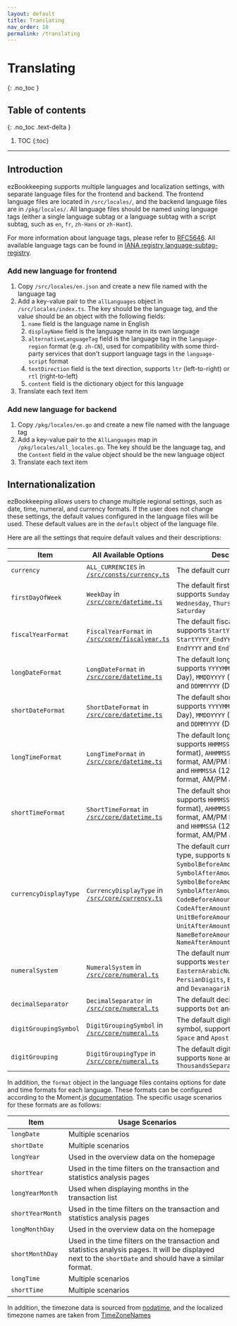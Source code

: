 ```yaml
---
layout: default
title: Translating
nav_order: 10
permalink: /translating
---
```


# Translating
{: .no_toc }

## Table of contents
{: .no_toc .text-delta }

1. TOC
{:toc}

---

## Introduction

ezBookkeeping supports multiple languages and localization settings, with separate language files for the frontend and backend. The frontend language files are located in `/src/locales/`, and the backend language files are in `/pkg/locales/`. All language files should be named using language tags (either a single language subtag or a language subtag with a script subtag, such as `en`, `fr`, `zh-Hans` or `zh-Hant`).

For more information about language tags, please refer to [RFC5646](https://www.rfc-editor.org/rfc/rfc5646.html). All available language tags can be found in [IANA registry language-subtag-registry](https://www.iana.org/assignments/language-subtag-registry/language-subtag-registry).

### Add new language for frontend

1. Copy `/src/locales/en.json` and create a new file named with the language tag
2. Add a key-value pair to the `allLanguages` object in `/src/locales/index.ts`. The key should be the language tag, and the value should be an object with the following fields:
    1. `name` field is the language name in English
    2. `displayName` field is the language name in its own language
    3. `alternativeLanguageTag` field is the language tag in the `language-region` format (e.g. `zh-CN`), used for compatibility with some third-party services that don't support language tags in the `language-script` format
    4. `textDirection` field is the text direction, supports `ltr` (left-to-right) or `rtl` (right-to-left)
    5. `content` field is the dictionary object for this language
3. Translate each text item

### Add new language for backend

1. Copy `/pkg/locales/en.go` and create a new file named with the language tag
2. Add a key-value pair to the `AllLanguages` map in `/pkg/locales/all_locales.go`. The key should be the language tag, and the `Content` field in the value object should be the new language object
3. Translate each text item

## Internationalization

ezBookkeeping allows users to change multiple regional settings, such as date, time, numeral, and currency formats. If the user does not change these settings, the default values configured in the language files will be used. These default values are in the `default` object of the language file.

Here are all the settings that require default values and their descriptions:

| Item | All Available Options | Description |
| --- | --- | --- |
| `currency` | `ALL_CURRENCIES` in [`/src/consts/currency.ts`](https://github.com/mayswind/ezbookkeeping/blob/main/src/consts/currency.ts) | The default currency |
| `firstDayOfWeek` | `WeekDay` in [`/src/core/datetime.ts`](https://github.com/mayswind/ezbookkeeping/blob/main/src/core/datetime.ts) | The default first day of the week, supports `Sunday`, `Monday`, `Tuesday`, `Wednesday`, `Thursday`, `Friday` and `Saturday` |
| `fiscalYearFormat` | `FiscalYearFormat` in [`/src/core/fiscalyear.ts`](https://github.com/mayswind/ezbookkeeping/blob/main/src/core/fiscalyear.ts) | The default fiscal year format, supports `StartYYYY_EndYYYY`, `StartYYYY_EndYY`, `StartYY_EndYY`, `EndYYYY` and `EndYY` |
| `longDateFormat` | `LongDateFormat` in [`/src/core/datetime.ts`](https://github.com/mayswind/ezbookkeeping/blob/main/src/core/datetime.ts) | The default long date format, supports `YYYYMMDD` (Year Month Day), `MMDDYYYY` (Month Day Year) and `DDMMYYYY` (Day Month Year) |
| `shortDateFormat` | `ShortDateFormat` in [`/src/core/datetime.ts`](https://github.com/mayswind/ezbookkeeping/blob/main/src/core/datetime.ts) | The default short date format, supports `YYYYMMDD` (Year Month Day), `MMDDYYYY` (Month Day Year) and `DDMMYYYY` (Day Month Year) |
| `longTimeFormat` | `LongTimeFormat` in [`/src/core/datetime.ts`](https://github.com/mayswind/ezbookkeeping/blob/main/src/core/datetime.ts) | The default long time format, supports `HHMMSS` (24-hour time format), `AHHMMSS` (12-hour time format, AM/PM before the time) and `HHMMSSA` (12-hour time format, AM/PM after the time) |
| `shortTimeFormat` | `ShortTimeFormat` in [`/src/core/datetime.ts`](https://github.com/mayswind/ezbookkeeping/blob/main/src/core/datetime.ts) | The default short time format, supports `HHMMSS` (24-hour time format), `AHHMMSS` (12-hour time format, AM/PM before the time) and `HHMMSSA` (12-hour time format, AM/PM after the time) |
| `currencyDisplayType` | `CurrencyDisplayType` in [`/src/core/currency.ts`](https://github.com/mayswind/ezbookkeeping/blob/main/src/core/currency.ts) | The default currency display type, supports `None`, `SymbolBeforeAmount`, `SymbolAfterAmount`, `SymbolBeforeAmountWithoutSpace`, `SymbolAfterAmountWithoutSpace`, `CodeBeforeAmount`, `CodeAfterAmount`, `UnitBeforeAmount`, `UnitAfterAmount`, `NameBeforeAmount` and `NameAfterAmount` |
| `numeralSystem` | `NumeralSystem` in [`/src/core/numeral.ts`](https://github.com/mayswind/ezbookkeeping/blob/main/src/core/numeral.ts) | The default numeral system, supports `WesternArabicNumerals`, `EasternArabicNumerals`, `PersianDigits`, `BurmeseNumerals` and `DevanagariNumerals` |
| `decimalSeparator` | `DecimalSeparator` in [`/src/core/numeral.ts`](https://github.com/mayswind/ezbookkeeping/blob/main/src/core/numeral.ts) | The default decimal separator, supports `Dot` and `Comma` |
| `digitGroupingSymbol` | `DigitGroupingSymbol` in [`/src/core/numeral.ts`](https://github.com/mayswind/ezbookkeeping/blob/main/src/core/numeral.ts) | The default digit grouping symbol, supports `Dot`, `Comma`, `Space` and `Apostrophe` |
| `digitGrouping` | `DigitGroupingType` in [`/src/core/numeral.ts`](https://github.com/mayswind/ezbookkeeping/blob/main/src/core/numeral.ts) | The default digit grouping type, supports `None` and `ThousandsSeparator` |

In addition, the `format` object in the language files contains options for date and time formats for each language. These formats can be configured according to the Moment.js [documentation](https://momentjs.com/docs/#/displaying/). The specific usage scenarios for these formats are as follows:

| Item | Usage Scenarios |
| --- | --- |
| `longDate` | Multiple scenarios |
| `shortDate` | Multiple scenarios |
| `longYear` | Used in the overview data on the homepage |
| `shortYear` | Used in the time filters on the transaction and statistics analysis pages |
| `longYearMonth` | Used when displaying months in the transaction list |
| `shortYearMonth` | Used in the time filters on the transaction and statistics analysis pages |
| `longMonthDay` | Used in the overview data on the homepage |
| `shortMonthDay` | Used in the time filters on the transaction and statistics analysis pages. It will be displayed next to the `shortDate` and should have a similar format. |
| `longTime` | Multiple scenarios |
| `shortTime` | Multiple scenarios |

In addition, the timezone data is sourced from [nodatime](https://github.com/nodatime/nodatime/tree/main/data/cldr), and the localized timezone names are taken from [TimeZoneNames](https://github.com/mattjohnsonpint/TimeZoneNames/blob/main/src/TimeZoneNames.DataBuilder/data/windows-displaynames.json)

